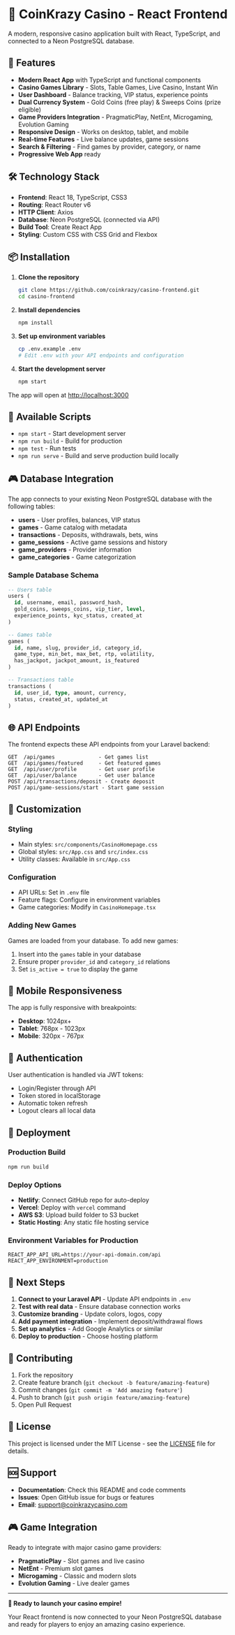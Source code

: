 # 🎰 CoinKrazy Casino - React Frontend

A modern, responsive casino application built with React, TypeScript, and connected to a Neon PostgreSQL database.

## 🚀 Features

- **Modern React App** with TypeScript and functional components
- **Casino Games Library** - Slots, Table Games, Live Casino, Instant Win
- **User Dashboard** - Balance tracking, VIP status, experience points
- **Dual Currency System** - Gold Coins (free play) & Sweeps Coins (prize eligible)
- **Game Providers Integration** - PragmaticPlay, NetEnt, Microgaming, Evolution Gaming
- **Responsive Design** - Works on desktop, tablet, and mobile
- **Real-time Features** - Live balance updates, game sessions
- **Search & Filtering** - Find games by provider, category, or name
- **Progressive Web App** ready

## 🛠️ Technology Stack

- **Frontend**: React 18, TypeScript, CSS3
- **Routing**: React Router v6
- **HTTP Client**: Axios
- **Database**: Neon PostgreSQL (connected via API)
- **Build Tool**: Create React App
- **Styling**: Custom CSS with CSS Grid and Flexbox

## 📦 Installation

1. **Clone the repository**
   ```bash
   git clone https://github.com/coinkrazy/casino-frontend.git
   cd casino-frontend
   ```

2. **Install dependencies**
   ```bash
   npm install
   ```

3. **Set up environment variables**
   ```bash
   cp .env.example .env
   # Edit .env with your API endpoints and configuration
   ```

4. **Start the development server**
   ```bash
   npm start
   ```

The app will open at [http://localhost:3000](http://localhost:3000)

## 🔧 Available Scripts

- `npm start` - Start development server
- `npm run build` - Build for production
- `npm test` - Run tests
- `npm run serve` - Build and serve production build locally

## 🎮 Database Integration

The app connects to your existing Neon PostgreSQL database with the following tables:

- **users** - User profiles, balances, VIP status
- **games** - Game catalog with metadata
- **transactions** - Deposits, withdrawals, bets, wins
- **game_sessions** - Active game sessions and history
- **game_providers** - Provider information
- **game_categories** - Game categorization

### Sample Database Schema

```sql
-- Users table
users (
  id, username, email, password_hash,
  gold_coins, sweeps_coins, vip_tier, level,
  experience_points, kyc_status, created_at
)

-- Games table  
games (
  id, name, slug, provider_id, category_id,
  game_type, min_bet, max_bet, rtp, volatility,
  has_jackpot, jackpot_amount, is_featured
)

-- Transactions table
transactions (
  id, user_id, type, amount, currency,
  status, created_at, updated_at
)
```

## 🌐 API Endpoints

The frontend expects these API endpoints from your Laravel backend:

```
GET  /api/games              - Get games list
GET  /api/games/featured     - Get featured games
GET  /api/user/profile       - Get user profile
GET  /api/user/balance       - Get user balance
POST /api/transactions/deposit - Create deposit
POST /api/game-sessions/start - Start game session
```

## 🎨 Customization

### Styling
- Main styles: `src/components/CasinoHomepage.css`
- Global styles: `src/App.css` and `src/index.css`
- Utility classes: Available in `src/App.css`

### Configuration
- API URLs: Set in `.env` file
- Feature flags: Configure in environment variables
- Game categories: Modify in `CasinoHomepage.tsx`

### Adding New Games
Games are loaded from your database. To add new games:

1. Insert into the `games` table in your database
2. Ensure proper `provider_id` and `category_id` relations
3. Set `is_active = true` to display the game

## 📱 Mobile Responsiveness

The app is fully responsive with breakpoints:
- **Desktop**: 1024px+
- **Tablet**: 768px - 1023px  
- **Mobile**: 320px - 767px

## 🔐 Authentication

User authentication is handled via JWT tokens:
- Login/Register through API
- Token stored in localStorage
- Automatic token refresh
- Logout clears all local data

## 🚀 Deployment

### Production Build
```bash
npm run build
```

### Deploy Options
- **Netlify**: Connect GitHub repo for auto-deploy
- **Vercel**: Deploy with `vercel` command
- **AWS S3**: Upload build folder to S3 bucket
- **Static Hosting**: Any static file hosting service

### Environment Variables for Production
```
REACT_APP_API_URL=https://your-api-domain.com/api
REACT_APP_ENVIRONMENT=production
```

## 🎯 Next Steps

1. **Connect to your Laravel API** - Update API endpoints in `.env`
2. **Test with real data** - Ensure database connection works
3. **Customize branding** - Update colors, logos, copy
4. **Add payment integration** - Implement deposit/withdrawal flows
5. **Set up analytics** - Add Google Analytics or similar
6. **Deploy to production** - Choose hosting platform

## 🤝 Contributing

1. Fork the repository
2. Create feature branch (`git checkout -b feature/amazing-feature`)
3. Commit changes (`git commit -m 'Add amazing feature'`)
4. Push to branch (`git push origin feature/amazing-feature`)
5. Open Pull Request

## 📄 License

This project is licensed under the MIT License - see the [LICENSE](LICENSE) file for details.

## 🆘 Support

- **Documentation**: Check this README and code comments
- **Issues**: Open GitHub issue for bugs or features
- **Email**: support@coinkrazycasino.com

## 🎮 Game Integration

Ready to integrate with major casino game providers:
- **PragmaticPlay** - Slot games and live casino
- **NetEnt** - Premium slot games  
- **Microgaming** - Classic and modern slots
- **Evolution Gaming** - Live dealer games

---

**🎰 Ready to launch your casino empire!** 

Your React frontend is now connected to your Neon PostgreSQL database and ready for players to enjoy an amazing casino experience.
